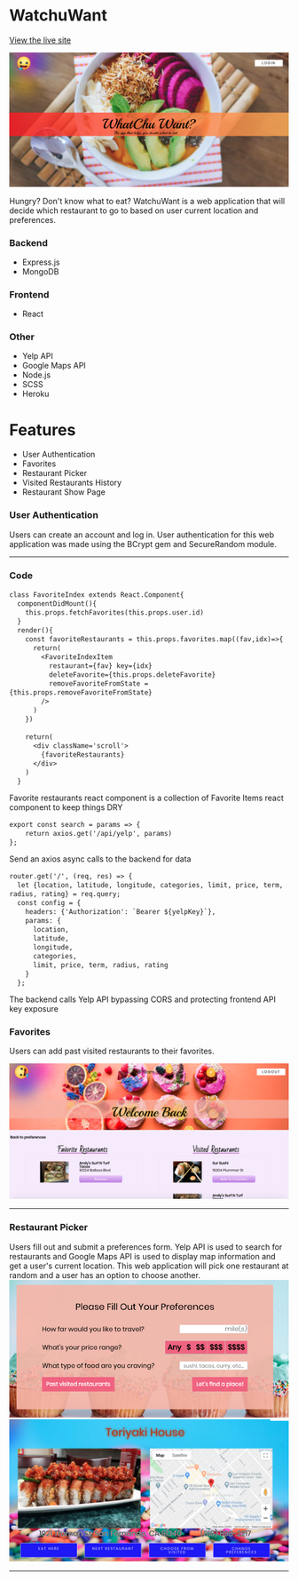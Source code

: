 # WatchuWant
[View the live site](https://watchuwant.herokuapp.com/#/)

![Alt text](readme_images/watchuwant.png)

Hungry? Don't know what to eat? WatchuWant is a web application that will decide which restaurant to go to based on user 
current location and preferences.

### Backend
* Express.js
* MongoDB
### Frontend
* React
### Other
* Yelp API
* Google Maps API
* Node.js
* SCSS
* Heroku

# Features
* User Authentication
* Favorites
* Restaurant Picker
* Visited Restaurants History
* Restaurant Show Page

### User Authentication
Users can create an account and log in. User authentication for this web application was made using the BCrypt gem and SecureRandom module. 
***

### Code

```
class FavoriteIndex extends React.Component{
  componentDidMount(){
    this.props.fetchFavorites(this.props.user.id)
  }
  render(){
    const favoriteRestaurants = this.props.favorites.map((fav,idx)=>{
      return(
        <FavoriteIndexItem 
          restaurant={fav} key={idx} 
          deleteFavorite={this.props.deleteFavorite}
          removeFavoriteFromState ={this.props.removeFavoriteFromState}
        />
      )
    })

    return(
      <div className='scroll'>
        {favoriteRestaurants}
      </div>
    )
  }
```
Favorite restaurants react component is a collection of Favorite Items react component to keep things DRY

```
export const search = params => {
    return axios.get('/api/yelp', params)
};
```
Send an axios async calls to the backend for data

```
router.get('/', (req, res) => {
  let {location, latitude, longitude, categories, limit, price, term, radius, rating} = req.query;
  const config = {
    headers: {'Authorization': `Bearer ${yelpKey}`},
    params: {
      location,
      latitude,
      longitude,
      categories,
      limit, price, term, radius, rating
    }
  };
```
The backend calls Yelp API bypassing CORS and protecting frontend API key exposure

### Favorites
Users can add past visited restaurants to their favorites. 

![Alt text](readme_images/index.png)
***


### Restaurant Picker
Users fill out and submit a preferences form. Yelp API is used to search for restaurants and Google Maps API is used to display
map information and get a user's current location. This web application will pick one restaurant at random and a user has an option to choose another.
![Alt text](readme_images/form.png)
![Alt text](readme_images/show.png)

***
